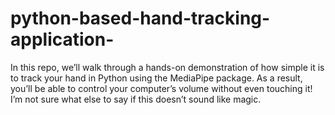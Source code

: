 # python-based-hand-tracking-application-
In this repo, we’ll walk through a hands-on demonstration of how simple it is to track your hand in Python using the MediaPipe package. As a result, you’ll be able to control your computer’s volume without even touching it! I’m not sure what else to say if this doesn’t sound like magic.
